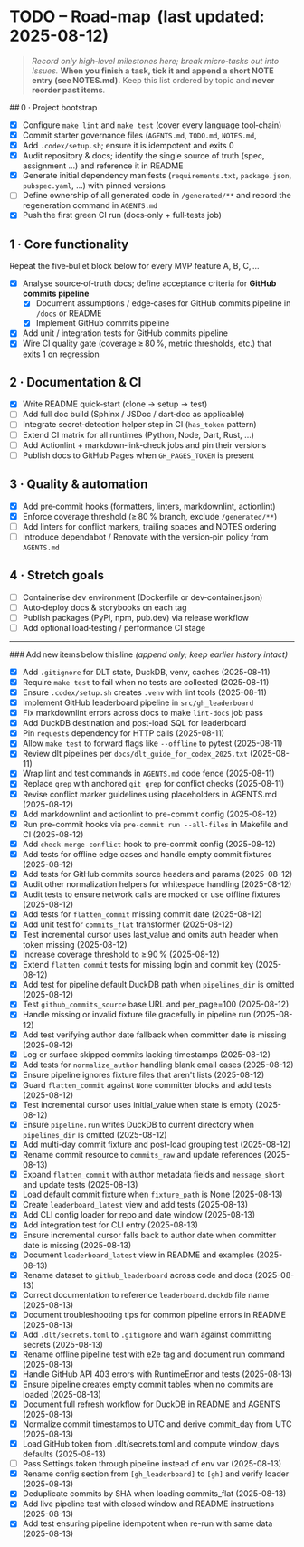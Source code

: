 # TODO – Road‑map  (last updated: 2025-08-12)

> *Record only high‑level milestones here; break micro‑tasks out into Issues.*
> **When you finish a task, tick it and append a short NOTE entry
> (see NOTES.md).**
> Keep this list ordered by topic and **never reorder past items**.

## 0 · Project bootstrap
- [x] Configure `make lint` and `make test` (cover every language tool‑chain)
- [x] Commit starter governance files (`AGENTS.md`, `TODO.md`, `NOTES.md`,
- [x] Add `.codex/setup.sh`; ensure it is idempotent and exits 0
- [x] Audit repository & docs; identify the single source of truth
       (spec, assignment …) and reference it in README
- [x] Generate initial dependency manifests (`requirements.txt`,
      `package.json`, `pubspec.yaml`, …) with pinned versions
- [ ] Define ownership of all generated code in `/generated/**` and record the
      regeneration command in `AGENTS.md`
- [x] Push the first green CI run (docs‑only + full‑tests job)

## 1 · Core functionality

Repeat the five‑bullet block below for every MVP feature A, B, C, …

- [x] Analyse source‑of‑truth docs; define acceptance criteria for
      **GitHub commits pipeline**
  - [x] Document assumptions / edge‑cases for GitHub commits pipeline in
    `/docs` or README
  - [x] Implement GitHub commits pipeline
- [x] Add unit / integration tests for GitHub commits pipeline
- [x] Wire CI quality gate (coverage ≥ 80 %, metric thresholds, etc.) that
      exits 1 on regression

## 2 · Documentation & CI

- [x] Write README quick‑start (clone → setup → test)
- [ ] Add full doc build (Sphinx / JSDoc / dart‑doc as applicable)
- [ ] Integrate secret‑detection helper step in CI (`has_token` pattern)
- [ ] Extend CI matrix for all runtimes (Python, Node, Dart, Rust, …)
- [ ] Add Actionlint + markdown‑link‑check jobs and pin their versions
- [ ] Publish docs to GitHub Pages when `GH_PAGES_TOKEN` is present

## 3 · Quality & automation

- [x] Add pre‑commit hooks (formatters, linters, markdownlint, actionlint)
- [x] Enforce coverage threshold (≥ 80 % branch, exclude `/generated/**`)
- [ ] Add linters for conflict markers, trailing spaces and NOTES ordering
- [ ] Introduce dependabot / Renovate with the version‑pin policy from
      `AGENTS.md`

## 4 · Stretch goals

- [ ] Containerise dev environment (Dockerfile or dev‑container.json)
- [ ] Auto‑deploy docs & storybooks on each tag
- [ ] Publish packages (PyPI, npm, pub.dev) via release workflow
- [ ] Add optional load‑testing / performance CI stage

---

### Add new items below this line
*(append only; keep earlier history intact)*
- [x] Add `.gitignore` for DLT state, DuckDB, venv, caches (2025-08-11)
- [x] Require `make test` to fail when no tests are collected (2025-08-11)
- [x] Ensure `.codex/setup.sh` creates `.venv` with lint tools (2025-08-11)
- [x] Implement GitHub leaderboard pipeline in `src/gh_leaderboard`
- [x] Fix markdownlint errors across docs to make `lint-docs` job pass
- [x] Add DuckDB destination and post-load SQL for leaderboard
- [x] Pin `requests` dependency for HTTP calls (2025-08-11)
- [x] Allow `make test` to forward flags like `--offline` to pytest (2025-08-11)
- [x] Review dlt pipelines per `docs/dlt_guide_for_codex_2025.txt` (2025-08-11)
- [x] Wrap lint and test commands in `AGENTS.md` code fence (2025-08-11)
- [x] Replace `grep` with anchored `git grep` for conflict checks (2025-08-11)
- [x] Revise conflict marker guidelines using placeholders in AGENTS.md (2025-08-12)
- [x] Add markdownlint and actionlint to pre-commit config (2025-08-12)
- [x] Run pre-commit hooks via `pre-commit run --all-files` in Makefile and CI
      (2025-08-12)
- [x] Add `check-merge-conflict` hook to pre-commit config (2025-08-12)
- [x] Add tests for offline edge cases and handle empty commit fixtures
      (2025-08-12)
- [x] Add tests for GitHub commits source headers and params (2025-08-12)
- [x] Audit other normalization helpers for whitespace handling (2025-08-12)
- [x] Audit tests to ensure network calls are mocked or use offline fixtures (2025-08-12)
- [x] Add tests for `flatten_commit` missing commit date (2025-08-12)
- [x] Add unit test for `commits_flat` transformer (2025-08-12)
- [x] Test incremental cursor uses last_value and omits auth header
when token missing (2025-08-12)
- [x] Increase coverage threshold to ≥ 90 % (2025-08-12)
- [x] Extend `flatten_commit` tests for missing login and commit key (2025-08-12)
- [x] Add test for pipeline default DuckDB path when `pipelines_dir` is omitted (2025-08-12)
- [x] Test `github_commits_source` base URL and per_page=100 (2025-08-12)
- [x] Handle missing or invalid fixture file gracefully in pipeline run (2025-08-12)
- [x] Add test verifying author date fallback when committer date is missing
      (2025-08-12)
- [x] Log or surface skipped commits lacking timestamps (2025-08-12)
- [x] Add tests for `normalize_author` handling blank email cases (2025-08-12)
- [x] Ensure pipeline ignores fixture files that aren't lists (2025-08-12)
- [x] Guard `flatten_commit` against `None` committer blocks and add tests (2025-08-12)
- [x] Test incremental cursor uses initial_value when state is empty (2025-08-12)
- [x] Ensure `pipeline.run` writes DuckDB to current directory when `pipelines_dir` is omitted (2025-08-12)
- [x] Add multi-day commit fixture and post-load grouping test (2025-08-12)
- [x] Rename commit resource to `commits_raw` and update references (2025-08-13)
- [x] Expand `flatten_commit` with author metadata fields and `message_short` and update tests (2025-08-13)
- [x] Load default commit fixture when `fixture_path` is None (2025-08-13)
- [x] Create `leaderboard_latest` view and add tests (2025-08-13)
- [x] Add CLI config loader for repo and date window (2025-08-13)
- [x] Add integration test for CLI entry (2025-08-13)
- [x] Ensure incremental cursor falls back to author date when committer date is
      missing (2025-08-13)
- [x] Document `leaderboard_latest` view in README and examples (2025-08-13)
- [x] Rename dataset to `github_leaderboard` across code and docs (2025-08-13)
- [x] Correct documentation to reference `leaderboard.duckdb` file name (2025-08-13)
- [x] Document troubleshooting tips for common pipeline errors in README
      (2025-08-13)
- [x] Add `.dlt/secrets.toml` to `.gitignore` and warn against committing
      secrets (2025-08-13)
- [x] Rename offline pipeline test with e2e tag and document run command (2025-08-13)
- [x] Handle GitHub API 403 errors with RuntimeError and tests (2025-08-13)
- [x] Ensure pipeline creates empty commit tables when no commits are loaded (2025-08-13)
- [x] Document full refresh workflow for DuckDB in README and AGENTS (2025-08-13)
- [x] Normalize commit timestamps to UTC and derive commit_day from UTC (2025-08-13)
- [x] Load GitHub token from .dlt/secrets.toml and compute window_days defaults (2025-08-13)
- [ ] Pass Settings.token through pipeline instead of env var (2025-08-13)
- [x] Rename config section from `[gh_leaderboard]` to `[gh]` and verify loader (2025-08-13)
- [x] Deduplicate commits by SHA when loading commits_flat (2025-08-13)
- [x] Add live pipeline test with closed window and README instructions (2025-08-13)
- [x] Add test ensuring pipeline idempotent when re-run with same data (2025-08-13)
